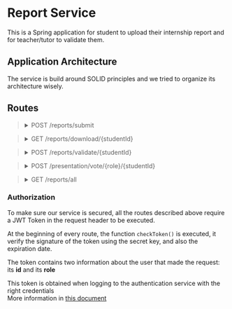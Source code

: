 # Report Service

This is a Spring application for student to upload their internship report and for teacher/tutor to validate them.
## Application Architecture
The service is build around SOLID principles and we tried to organize
its architecture wisely.


## Routes



><details>
><summary> POST /reports/submit </summary>
>
>### Purpose
>
>Called when a student wants to submit is intership report.
>
>### Precision
>
>All the Id's field represent userID in the user database.
>
>The `file` represents the binary of the pdf file, and it's stored as blob in MySQL but retrieve as a MultipartFile in Java;
>
>### Expect
>    ```json
>    {
>      "studentId" : 22, 
>      "file" : "report_v3_FR.pdf",
>      "teacherId" : 73,
>      "tutorId" : 912
>    }
>    ```
>
>### Results
>
>Add an entry to the `reports` table.
>
>
></details>

> <details>
> <summary> GET /reports/download/{studentId} </summary>
>
> ### Purpose
>
> Called to download the report in the browser
>
> ### Precision
>
>  The download is triggered by the header tag `attachement` in the response sent.
> 
> ### Results
>
> Return a list of reports in a JSON array
>
>
> *Example :*
>
> `GET /reports/download/52`
>
>
> </details>


> <details>
> <summary> POST /reports/validate/{studentId} </summary>
>
> ### Purpose
>
> Called to retrieve the status of a given report.
>
> ### Precision
>
> The studentId parameter should represent a existing user inside the user related database.\
> It must also be a student that has already upload his report.
>
>
> ### Results
>
> Returns an HTTP response about whether the report has been validated or not.
> Handle the error about report not being form
>
>
> *Example :*
>
> `POST report/validate/643`
>
>
> </details>


> <details>
> <summary> POST /presentation/vote/{role}/{studentId} </summary>
>
> ### Purpose
>
> Called to submit the vote of a teacher/tutor user for a given report.
>
> ### Precision
>
> The fields representing the vote of teacher and tutor can only have 3 values:
> - `0` (default) the date has not been answered yet
> - `1` the teacher/tutor is available
> - `-1` the teacher/tutor **isn't** available
>
> ### Expect
> 
> ```json
> {
>   "vote" : 1
> } 
>```
>
> ### Results
>
> Update the database table with the corresponding vote
>
>
>
> </details>


> <details>
> <summary> GET /reports/all </summary>
>
> ### Purpose
>
> Called to retrieve all the report that have been submitted
> 
> ### Precision
>
>
> ### Results
>
> Return a list of reports in a JSON array
>
>
> *Example :*
>
> `GET /reports/all`
>
> ```json
> [
>   {
>     "studentId" : 52,
>     "file" : "report_final.pdf",
>     "teacherId" : 0,
>     "teacherVote" : 0,
>     "tutorId" : -1,
>     "tutorVote" : -1
>   },
>   {
>     "studentId" : 624,
>     "file" : "rapport_v2.pdf",
>     "teacherId" : 0,
>     "teacherVote" : 0,
>     "tutorId" : -1,
>     "tutorVote" : -1
>   }
> ]
> ```
>
> </details>




### Authorization

To make sure our service is secured, all the routes described above require a JWT Token in the request header to be executed.

At the beginning of every route, the function `checkToken()` is executed,
it verify the signature of the token using the secret key, and also the expiration date.

The token contains two information about the user that made the request: its **id** and its **role**

This token is obtained when logging to the authentication service with the right credentials\
More information in [this document](../auth-service/readme.md)





